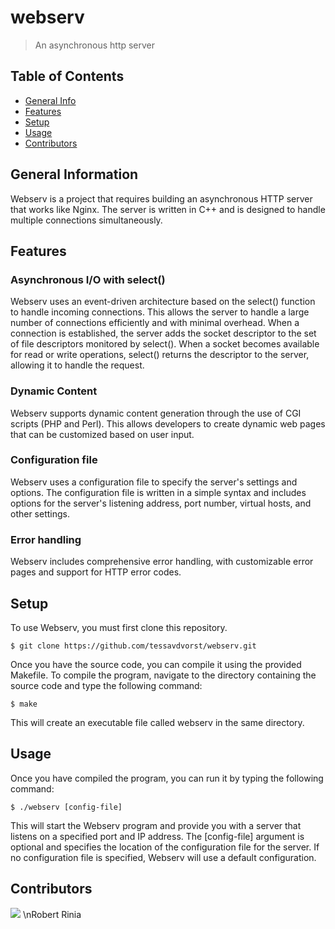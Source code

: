 # webserv
> An asynchronous http server

## Table of Contents
* [General Info](#general-information)
* [Features](#features)
* [Setup](#setup)
* [Usage](#usage)
* [Contributors](#contributors)

## General Information
Webserv is a project that requires building an asynchronous HTTP server that works like Nginx. The server is written in C++ and is designed to handle multiple connections simultaneously.

## Features

### Asynchronous I/O with select()
Webserv uses an event-driven architecture based on the select() function to handle incoming connections. This allows the server to handle a large number of connections efficiently and with minimal overhead. 
When a connection is established, the server adds the socket descriptor to the set of file descriptors monitored by select(). 
When a socket becomes available for read or write operations, select() returns the descriptor to the server, allowing it to handle the request.

### Dynamic Content
Webserv supports dynamic content generation through the use of CGI scripts (PHP and Perl). This allows developers to create dynamic web pages that can be customized based on user input.

### Configuration file
Webserv uses a configuration file to specify the server's settings and options. The configuration file is written in a simple syntax and includes options for the server's listening address, port number, virtual hosts, and other settings.

### Error handling
Webserv includes comprehensive error handling, with customizable error pages and support for HTTP error codes.

## Setup
To use Webserv, you must first clone this repository.

`$ git clone https://github.com/tessavdvorst/webserv.git`

Once you have the source code, you can compile it using the provided Makefile.
To compile the program, navigate to the directory containing the source code and type the following command:

`$ make`

This will create an executable file called webserv in the same directory.

## Usage
Once you have compiled the program, you can run it by typing the following command:

`$ ./webserv [config-file]`

This will start the Webserv program and provide you with a server that listens on a specified port and IP address. The [config-file] argument is optional and specifies the location of the configuration file for the server. 
If no configuration file is specified, Webserv will use a default configuration.

## Contributors
[![](https://github.com/PanoramixDeDruide.png?size=30)](https://github.com/PanoramixDeDruide)
\nRobert Rinia

